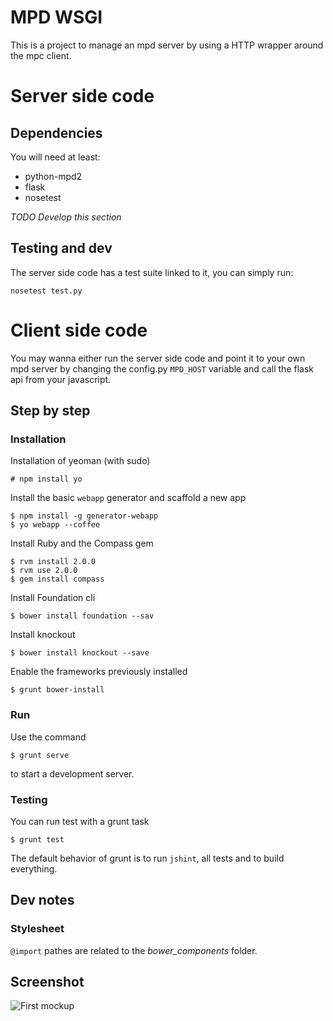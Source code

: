 # MPD WSGI
This is a project to manage an mpd server by using a HTTP wrapper around the mpc client.

# Server side code
## Dependencies
You will need at least:

- python-mpd2
- flask
- nosetest

_TODO Develop this section_

## Testing and dev
The server side code has a test suite linked to it, you can simply run:

    nosetest test.py

# Client side code
You may wanna either run the server side code and point it to your own
mpd server by changing the config.py `MPD_HOST` variable and call the flask api from your javascript.

## Step by step
### Installation
Installation of yeoman (with sudo)

    # npm install yo

Install the basic `webapp` generator and scaffold a new app

    $ npm install -g generator-webapp
    $ yo webapp --coffee

Install Ruby and the Compass gem

    $ rvm install 2.0.0
    $ rvm use 2.0.0
    $ gem install compass

Install Foundation cli

    $ bower install foundation --sav

Install knockout

    $ bower install knockout --save

Enable the frameworks previously installed

    $ grunt bower-install

### Run
Use the command

    $ grunt serve

to start a development server.

### Testing
You can run test with a grunt task

    $ grunt test

The default behavior of grunt is to run `jshint`, all tests and to build everything.

## Dev notes
### Stylesheet
`@import` pathes are related to the _bower_components_ folder.

## Screenshot
![First mockup](http://i.imgur.com/H3tAnib.png)
